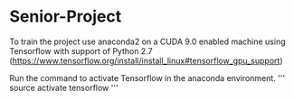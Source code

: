# Senior-Project

To train the project use anaconda2 on a CUDA 9.0 enabled machine using Tensorflow with support of Python 2.7
(https://www.tensorflow.org/install/install_linux#tensorflow_gpu_support)

Run the command to activate Tensorflow in the anaconda environment.
'''
source activate tensorflow
'''
